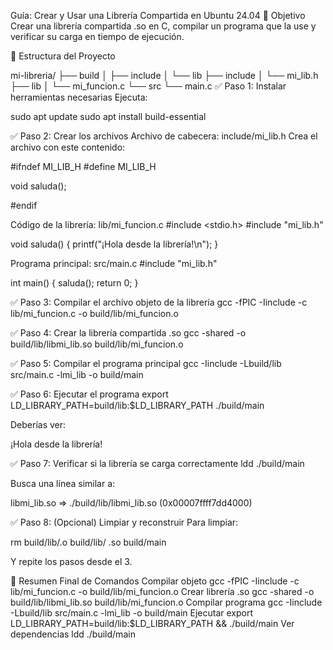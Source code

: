 Guía: Crear y Usar una Librería Compartida en Ubuntu 24.04
🎯 Objetivo
Crear una librería compartida .so en C, compilar un programa que la use y verificar su carga en tiempo de ejecución.

📁 Estructura del Proyecto



mi-libreria/
├── build
│   ├── include
│   └── lib
├── include
│   └── mi_lib.h
├── lib
│   └── mi_funcion.c
└── src
    └── main.c
✅ Paso 1: Instalar herramientas necesarias
Ejecuta:

sudo apt update
sudo apt install build-essential

✅ Paso 2: Crear los archivos
Archivo de cabecera: include/mi_lib.h
Crea el archivo con este contenido:

#ifndef MI_LIB_H
#define MI_LIB_H

void saluda();

#endif

Código de la librería: lib/mi_funcion.c
#include <stdio.h>
#include "mi_lib.h"

void saluda() {
printf("¡Hola desde la librería!\n");
}

Programa principal: src/main.c
#include "mi_lib.h"

int main() {
saluda();
return 0;
}

✅ Paso 3: Compilar el archivo objeto de la librería
gcc -fPIC -Iinclude -c lib/mi_funcion.c -o build/lib/mi_funcion.o

✅ Paso 4: Crear la librería compartida .so
gcc -shared -o build/lib/libmi_lib.so build/lib/mi_funcion.o

✅ Paso 5: Compilar el programa principal
gcc -Iinclude -Lbuild/lib src/main.c -lmi_lib -o build/main

✅ Paso 6: Ejecutar el programa
export LD_LIBRARY_PATH=build/lib:$LD_LIBRARY_PATH
./build/main

Deberías ver:

¡Hola desde la librería!

✅ Paso 7: Verificar si la librería se carga correctamente
ldd ./build/main

Busca una línea similar a:

libmi_lib.so => ./build/lib/libmi_lib.so (0x00007ffff7dd4000)

✅ Paso 8: (Opcional) Limpiar y reconstruir
Para limpiar:

rm build/lib/.o build/lib/ .so build/main

Y repite los pasos desde el 3.

🧰 Resumen Final de Comandos
Compilar objeto
gcc -fPIC -Iinclude -c lib/mi_funcion.c -o build/lib/mi_funcion.o
Crear librería .so
gcc -shared -o build/lib/libmi_lib.so build/lib/mi_funcion.o
Compilar programa
gcc -Iinclude -Lbuild/lib src/main.c -lmi_lib -o build/main
Ejecutar
export LD_LIBRARY_PATH=build/lib:$LD_LIBRARY_PATH && ./build/main
Ver dependencias
ldd ./build/main

